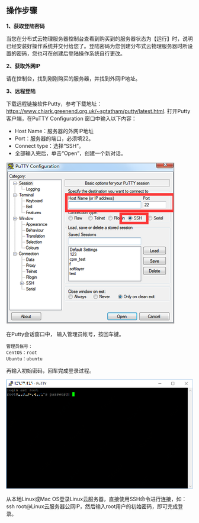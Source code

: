## 操作步骤

**1、获取登陆密码**

当您在分布式云物理服务器控制台查看到购买到的服务器状态为【运行】时，说明已经安装好操作系统并交付给您了。登陆密码为您创建分布式云物理服务器时所设置的密码，您也可在创建后登陆操作系统自行更改。

**2、获取外网IP**

请在控制台，找到刚刚购买的服务器，并找到外网IP地址。

**3、远程登陆**

下载远程链接软件Putty，参考下载地址：https://www.chiark.greenend.org.uk/~sgtatham/putty/latest.html.
打开Putty客户端，在PuTTY Configuration 窗口中输入以下内容：
- Host  Name：服务器的外网IP地址
-	Port：服务器的端口，必须填22。
-	Connect type：选择“SSH”。
-	全部输入完后，单击“Open”，创建一个新对话。

![PuTTY窗口](https://github.com/jdcloudcom/cn/blob/cn-distributed-cloud-physical-service/documentation/Hyper-Converged-IDC/Distributed-Cloud-Physical-Server/Image/DCPS-013.png)

在Putty会话窗口中， 输入管理员帐号，按回车键。
```
管理员帐号：
CentOS：root
Ubuntu：ubuntu
```
再输入初始密码，回车完成登录过程。

![PuTTY窗口](https://github.com/jdcloudcom/cn/blob/cn-distributed-cloud-physical-service/documentation/Hyper-Converged-IDC/Distributed-Cloud-Physical-Server/Image/DCPS-014.png)

从本地Linux或Mac OS登录Linux云服务器，直接使用SSH命令进行连接，如：ssh root@Linux云服务器公网IP，然后输入root用户的初始密码，即可完成登录。

